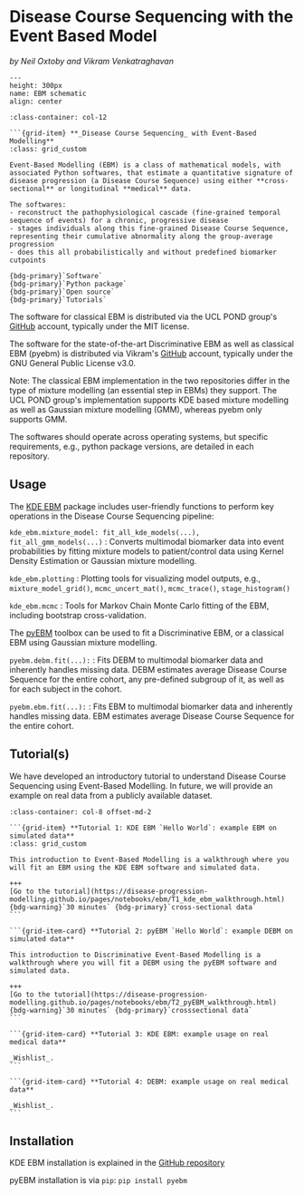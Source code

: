# Disease Course Sequencing with the Event Based Model
_by Neil Oxtoby and Vikram Venkatraghavan_

```{figure} ../../../_static/img/ebm.png
---
height: 300px
name: EBM schematic
align: center
```

````{grid} 1 1 1 1
:class-container: col-12

```{grid-item} **_Disease Course Sequencing_ with Event-Based Modelling**
:class: grid_custom

Event-Based Modelling (EBM) is a class of mathematical models, with associated Python softwares, that estimate a quantitative signature of disease progression (a Disease Course Sequence) using either **cross-sectional** or longitudinal **medical** data.

The softwares:
- reconstruct the pathophysiological cascade (fine-grained temporal sequence of events) for a chronic, progressive disease
- stages individuals along this fine-grained Disease Course Sequence, representing their cumulative abnormality along the group-average progression
- does this all probabilistically and without predefined biomarker cutpoints

{bdg-primary}`Software`
{bdg-primary}`Python package`
{bdg-primary}`Open source`
{bdg-primary}`Tutorials`
````

The software for classical EBM is distributed via the UCL POND group's [GitHub](https://github.com/ucl-pond) account, typically under the MIT license. 

The software for the state-of-the-art Discriminative EBM as well as classical EBM (pyebm) is distributed via Vikram's [GitHub](https://github.com/88vikram/pyebm) account, typically under the GNU General Public License v3.0. 

Note: The classical EBM implementation in the two repositories differ in the type of mixture modelling (an essential step in EBMs) they support. The UCL POND group's implementation supports KDE based mixture modelling as well as Gaussian mixture modelling (GMM), whereas pyebm only supports GMM.

The softwares should operate across operating systems, but specific requirements, e.g., python package versions, are detailed in each repository.

## **Usage**

The [KDE EBM](https://github.com/ucl-pond/kde_ebm) package includes user-friendly functions to perform key operations in the Disease Course Sequencing pipeline:

`kde_ebm.mixture_model: fit_all_kde_models(...), fit_all_gmm_models(...)`
: Converts multimodal biomarker data into event probabilities by fitting mixture models to patient/control data using Kernel Density Estimation or Gaussian mixture modelling.

`kde_ebm.plotting`
: Plotting tools for visualizing model outputs, e.g., `mixture_model_grid()`, `mcmc_uncert_mat()`, `mcmc_trace()`, `stage_histogram()`

`kde_ebm.mcmc`
: Tools for Markov Chain Monte Carlo fitting of the EBM, including bootstrap cross-validation.

The [pyEBM](https://github.com/88vikram/pyEBM) toolbox can be used to fit a Discriminative EBM, or a classical EBM using Gaussian mixture modelling.

`pyebm.debm.fit(...):`
: Fits DEBM to multimodal biomarker data and inherently handles missing data. DEBM estimates average Disease Course Sequence for the entire cohort, any pre-defined subgroup of it, as well as for each subject in the cohort.

`pyebm.ebm.fit(...):`
: Fits EBM to multimodal biomarker data and inherently handles missing data. EBM estimates average Disease Course Sequence for the entire cohort.

## **Tutorial(s)**

We have developed an introductory tutorial to understand Disease Course Sequencing using Event-Based Modelling. In future, we will provide an example on real data from a publicly available dataset.

````{grid} 1 1 1 1
:class-container: col-8 offset-md-2

```{grid-item} **Tutorial 1: KDE EBM `Hello World`: example EBM on simulated data**
:class: grid_custom

This introduction to Event-Based Modelling is a walkthrough where you will fit an EBM using the KDE EBM software and simulated data.

+++
[Go to the tutorial](https://disease-progression-modelling.github.io/pages/notebooks/ebm/T1_kde_ebm_walkthrough.html)
{bdg-warning}`30 minutes` {bdg-primary}`cross-sectional data`
```

```{grid-item-card} **Tutorial 2: pyEBM `Hello World`: example DEBM on simulated data**

This introduction to Discriminative Event-Based Modelling is a walkthrough where you will fit a DEBM using the pyEBM software and simulated data.

+++
[Go to the tutorial](https://disease-progression-modelling.github.io/pages/notebooks/ebm/T2_pyEBM_walkthrough.html)
{bdg-warning}`30 minutes` {bdg-primary}`crosssectional data`
```

```{grid-item-card} **Tutorial 3: KDE EBM: example usage on real medical data**

_Wishlist_.
```

```{grid-item-card} **Tutorial 4: DEBM: example usage on real medical data**

_Wishlist_.
```

````

## **Installation**

KDE EBM installation is explained in the [GitHub repository](https://github.com/ucl-pond/kde_ebm)

pyEBM installation is via `pip`: `pip install pyebm`
